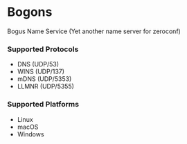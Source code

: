 # Bogons
Bogus Name Service (Yet another name server for zeroconf)

### Supported Protocols

- DNS (UDP/53)
- WINS (UDP/137)
- mDNS (UDP/5353)
- LLMNR (UDP/5355)

### Supported Platforms

- Linux
- macOS
- Windows
